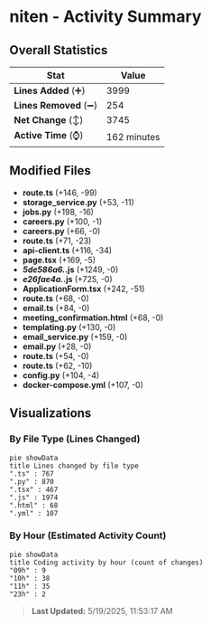 # niten - Activity Summary 

## Overall Statistics

| Stat                   | Value                                                             |
| ---------------------- | ----------------------------------------------------------------- |
| **Lines Added** (➕)   | 3999                                          |
| **Lines Removed** (➖) | 254                                        |
| **Net Change** (↕)    | 3745                |
| **Active Time** (⌚)   | 162 minutes |


## Modified Files
- **route.ts** (+146, -99)
- **storage_service.py** (+53, -11)
- **jobs.py** (+198, -16)
- **careers.py** (+100, -1)
- **careers.py** (+66, -0)
- **route.ts** (+71, -23)
- **api-client.ts** (+116, -34)
- **page.tsx** (+169, -5)
- **_5de586a6._.js** (+1249, -0)
- **_e26fae4a._.js** (+725, -0)
- **ApplicationForm.tsx** (+242, -51)
- **route.ts** (+68, -0)
- **email.ts** (+84, -0)
- **meeting_confirmation.html** (+68, -0)
- **templating.py** (+130, -0)
- **email_service.py** (+159, -0)
- **email.py** (+28, -0)
- **route.ts** (+54, -0)
- **route.ts** (+62, -10)
- **config.py** (+104, -4)
- **docker-compose.yml** (+107, -0)

## Visualizations

### By File Type (Lines Changed)

```mermaid
pie showData
title Lines changed by file type
".ts" : 767
".py" : 870
".tsx" : 467
".js" : 1974
".html" : 68
".yml" : 107
```

### By Hour (Estimated Activity Count)

```mermaid
pie showData
title Coding activity by hour (count of changes)
"09h" : 9
"10h" : 38
"11h" : 35
"23h" : 2
```


> **Last Updated:** 5/19/2025, 11:53:17 AM